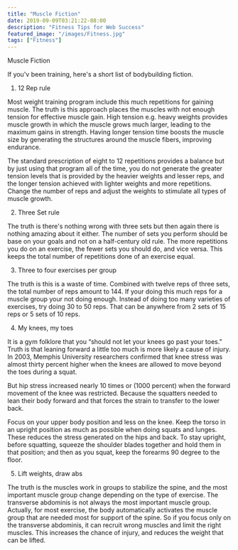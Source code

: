 ```yaml
---
title: "Muscle Fiction"
date: 2019-09-09T03:21:22-08:00
description: "Fitness Tips for Web Success"
featured_image: "/images/Fitness.jpg"
tags: ["Fitness"]
---
```


Muscle Fiction


If you'v been training, here's a short list of bodybuilding fiction.

1. 12 Rep rule

Most weight training program include this much repetitions for gaining muscle. The truth is this approach places the muscles with not enough tension for effective muscle gain. High tension e.g. heavy weights provides muscle growth in which the muscle grows much larger, leading to the maximum gains in strength. Having  longer tension time boosts the muscle size by generating the structures around the muscle fibers, improving endurance. 

The standard prescription of eight to 12 repetitions provides a balance but by just using that program all of the time, you do not generate the greater tension levels that is provided by the heavier weights and lesser reps, and the longer tension achieved with lighter weights and more repetitions. Change the number of reps and adjust the weights to stimulate all types of muscle growth.

2. Three Set rule

The truth is there's nothing wrong with three sets but then again there is nothing amazing about it either. The number of sets you perform should be base on your goals and not on a half-century old rule. The more repetitions you do on an exercise, the fewer sets you should do, and vice versa. This keeps the total number of repetitions done of an exercise equal.

3. Three to four exercises per group

The truth is this is a waste of time. Combined with twelve reps of three sets, the total number of reps amount to 144. If your doing this much reps for a muscle group your not doing enough. Instead of doing too many varieties of exercises, try doing 30 to 50 reps. That can be anywhere from 2 sets of  15 reps or 5 sets of 10 reps.

4. My knees, my toes

It is a gym folklore that you “should not let your knees go past your toes." Truth is that leaning forward a little too much is more likely a cause of injury. In 2003, Memphis University researchers confirmed that knee stress was almost thirty percent higher when the knees are allowed to move beyond the toes during a squat. 

But hip stress increased nearly 10 times or (1000 percent) when the forward movement of the knee was restricted. Because the squatters needed to lean their body forward and that forces the strain to  transfer to the lower back. 

Focus on your upper body position and less on the knee. Keep the torso in an upright position as much as possible when doing squats and lunges. These  reduces the stress generated on the hips and back. To stay upright, before squatting, squeeze the shoulder blades together and hold them in that position; and then as you squat, keep the forearms 90 degree to the floor. 

5. Lift weights, draw abs

The truth is the muscles work in groups to stabilize the spine, and the most important muscle group change depending on the type of exercise. The transverse abdominis is not always the most important muscle group. Actually, for most exercise, the body automatically activates the muscle group that are needed most for support of the spine. So if you focus only on the transverse abdominis, it can recruit wrong muscles and limit the right muscles. This increases the chance of injury, and reduces the weight that can be lifted. 




